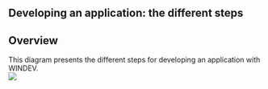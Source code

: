 
## Developing an application: the different steps 
			



<a name="NOTE1"></a>
<a name="NOTE1_1"></a>


## Overview
<a name="overview_ELTTEXTE000060"></a>
This diagram presents the different steps for developing an application with WINDEV.<br>![](https://doc.pcsoft.fr/en-US/images/image.awp?langid=3&name=dvlp-d'application-wd.gif)



